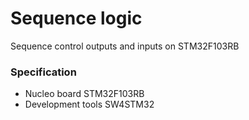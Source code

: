 # Sequence logic #

Sequence control outputs and inputs on STM32F103RB

### Specification ###

* Nucleo board STM32F103RB
* Development tools SW4STM32
